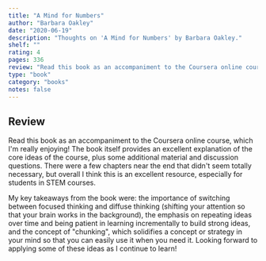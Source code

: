 ```yaml
---
title: "A Mind for Numbers"
author: "Barbara Oakley"
date: "2020-06-19"
description: "Thoughts on 'A Mind for Numbers' by Barbara Oakley."
shelf: ""
rating: 4
pages: 336
review: "Read this book as an accompaniment to the Coursera online course, which I'm really enjoying! The book itself provides an excellent explanation of the core ideas of the course, plus some additional material and discussion questions. There were a few chapters near the end that didn't seem totally necessary, but overall I think this is an excellent resource, especially for students in STEM courses.<br/><br/>My key takeaways from the book were: the importance of switching between focused thinking and diffuse thinking (shifting your attention so that your brain works in the background), the emphasis on repeating ideas over time and being patient in learning incrementally to build strong ideas, and the concept of 'chunking', which solidifies a concept or strategy in your mind so that you can easily use it when you need it. Looking forward to applying some of these ideas as I continue to learn!"
type: "book"
category: "books"
notes: false
---
```


## Review

Read this book as an accompaniment to the Coursera online course, which I'm really enjoying! The book itself provides an excellent explanation of the core ideas of the course, plus some additional material and discussion questions. There were a few chapters near the end that didn't seem totally necessary, but overall I think this is an excellent resource, especially for students in STEM courses.

My key takeaways from the book were: the importance of switching between focused thinking and diffuse thinking (shifting your attention so that your brain works in the background), the emphasis on repeating ideas over time and being patient in learning incrementally to build strong ideas, and the concept of "chunking", which solidifies a concept or strategy in your mind so that you can easily use it when you need it. Looking forward to applying some of these ideas as I continue to learn!

